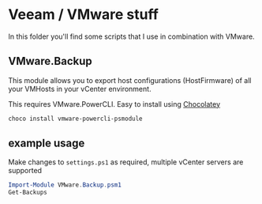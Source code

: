 # Veeam / VMware stuff

In this folder you'll find some scripts that I use in combination with VMware.

## VMware.Backup

This module allows you to export host configurations (HostFirmware) of all your VMHosts in your vCenter environment.

This requires VMware.PowerCLI. Easy to install using [Chocolatey](https://chocolatey.org/install)

````powershell
choco install vmware-powercli-psmodule
````

## example usage

Make changes to `settings.ps1` as required, multiple vCenter servers are supported

````powershell
Import-Module VMware.Backup.psm1
Get-Backups
````

